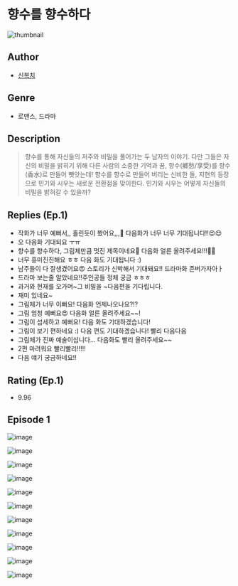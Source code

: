 # 향수를 향수하다
![thumbnail](https://image-comic.pstatic.net/user_contents_data/challenge_comic/2023/05/24/upload_7161344869459309881_480x623.jpeg)

## Author
- [신복치](https://comic.naver.com/artistTitle?id=367039)

## Genre
- 로맨스, 드라마

## Description
> 향수를 통해 자신들의 저주와 비밀을 풀어가는 두 남자의 이야기. 다만 그들은 자신의 비밀을 밝히기 위해 다른 사람의 소중한 기억과 꿈, 향수(鄕愁/享受)를 향수(香水)로 만들어 뺏앗는데! 향수를 향수로 만들어 버리는 신비한 돌, 지현의 등장으로 민기와 시우는 새로운 전환점을 맞이한다. 민기와 시우는 어떻게 자신들의 비밀을 밝혀갈 수 있을까?

## Replies (Ep.1)
- 작화가 너무 예뻐서,, 홀린듯이 봤어요,,,🫠 다음화가 너무 너무 기대됩니다!!😍😍
- 오 다음화 기대되요 ㅜㅠ
- 향수를 향수하다, 그림체만큼 멋진 제목이네요🧡 다음화 얼른 올려주세요!!!🙋‍♀️
- 너무 흥미진진해요 ㅎㅎ 다음 화도 기대됩니다 :)
- 남주들이 다 잘생겼어요😍 스토리가 신박해서 기대돼요!! 드라마화 존버가자아ㅏ
- 드라마 보는줄 알았네요!!주인공들 정체 궁금 ㅎㅎㅎ
- 과거와 현재를 오가며~그 비밀을 ~다음편을 기다립니다.
- 재미 있네요~
- 그림체가 너무 이뻐요! 다음화 언제나오나요?!?
- 그림 엄청 예뻐요😍 다음화 얼른 올려주세요~~!
- 그림이 섬세하고 예뻐요! 다음 화도 기대하겠습니다!
- 그림이 보기 편하네요 :) 다음 편도 기대하겠습니다! 빨리 다음다음
- 그림체가 진짜 예술이십니다... 다음화도 빨리 올려주세요~~
- 2편 마려워요 빨리빨리!!!!!
- 다음 얘기 궁금하네요!!

## Rating (Ep.1)
- 9.96

## Episode 1
![image](https://image-comic.pstatic.net/user_contents_data/challenge_comic/2023/05/24/367039/upload_3775758334043632688.jpeg)

![image](https://image-comic.pstatic.net/user_contents_data/challenge_comic/2023/05/24/367039/upload_7233966692545803621.jpeg)

![image](https://image-comic.pstatic.net/user_contents_data/challenge_comic/2023/05/24/367039/upload_7003152830760051505.jpeg)

![image](https://image-comic.pstatic.net/user_contents_data/challenge_comic/2023/05/24/367039/upload_7291663377074054452.jpeg)

![image](https://image-comic.pstatic.net/user_contents_data/challenge_comic/2023/05/24/367039/upload_3918807211394282289.jpeg)

![image](https://image-comic.pstatic.net/user_contents_data/challenge_comic/2023/05/24/367039/upload_4050764888240568163.jpeg)

![image](https://image-comic.pstatic.net/user_contents_data/challenge_comic/2023/05/24/367039/upload_3486693626134736945.jpeg)

![image](https://image-comic.pstatic.net/user_contents_data/challenge_comic/2023/05/24/367039/upload_4049355323665167154.jpeg)

![image](https://image-comic.pstatic.net/user_contents_data/challenge_comic/2023/05/24/367039/upload_3630290957941157936.jpeg)

![image](https://image-comic.pstatic.net/user_contents_data/challenge_comic/2023/05/24/367039/upload_4121409619131523632.jpeg)

![image](https://image-comic.pstatic.net/user_contents_data/challenge_comic/2023/05/24/367039/upload_7219382779746935396.jpeg)
